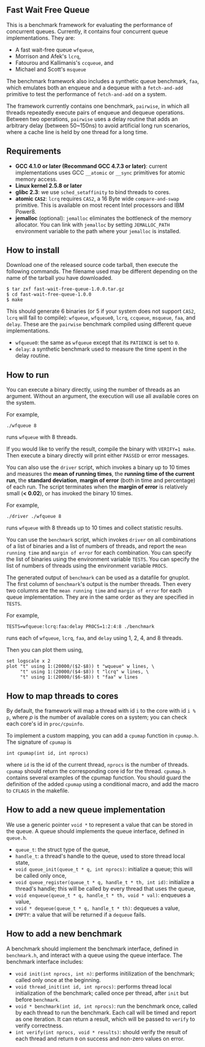 ## Fast Wait Free Queue

This is a benchmark framework for evaluating the performance of concurrent queues. Currently, it contains four concurrent queue implementations. They are:

- A fast wait-free queue `wfqueue`,
- Morrison and Afek's `lcrq`,
- Fatourou and Kallimanis's `ccqueue`, and
- Michael and Scott's `msqueue`

The benchmark framework also includes a synthetic queue benchmark, `faa`, which emulates both an enqueue and a dequeue with a `fetch-and-add` primitive to test the performance of `fetch-and-add` on a system.

The framework currently contains one benchmark, `pairwise`, in which all threads repeatedly execute pairs of enqueue and dequeue operations. Between two operations, `pairwise` uses a delay routine that adds an arbitrary delay (between 50~150ns) to avoid artificial long run scenarios, where a cache line is held by one thread for a long time.

## Requirements

- **GCC 4.1.0 or later (Recommand GCC 4.7.3 or later)**: current implementations uses GCC `__atomic` or `__sync` primitives for atomic memory access.
- **Linux kernel 2.5.8 or later**
- **glibc 2.3**: we use `sched_setaffinity` to bind threads to cores.
- **atomic `CAS2`**: `lcrq` requires `CAS2`, a 16 Byte wide `compare-and-swap` primitive. This is available on most recent Intel processors and IBM Power8.
- **jemalloc** (optional): `jemalloc` eliminates the bottleneck of the memory allocator. You can link with `jemalloc` by setting `JEMALLOC_PATH` environment variable to the path where your `jemalloc` is installed.
 
## How to install

Download one of the released source code tarball, then execute the following commands. The filename used may be different depending on the name of the tarball you have downloaded.
```
$ tar zxf fast-wait-free-queue-1.0.0.tar.gz
$ cd fast-wait-free-queue-1.0.0
$ make
```

This should generate 6 binaries (or 5 if your system does not support `CAS2`, `lcrq` will fail to compile): `wfqueue`, `wfqueue0`, `lcrq`, `ccqueue`, `msqueue`, `faa`, and `delay`. These are the `pairwise` benchmark compiled using different queue implementations.
- `wfqueue0`: the same as `wfqueue` except that its `PATIENCE` is set to `0`.
- `delay`: a synthetic benchmark used to measure the time spent in the delay routine.

## How to run

You can execute a binary directly, using the number of threads as an argument. Without an argument, the execution will use all available cores on the system. 

For example,
```
./wfqueue 8
```
runs `wfqueue` with 8 threads.

If you would like to verify the result, compile the binary with `VERIFY=1 make`. Then execute a binary directly will print either `PASSED` or error messages.

You can also use the `driver` script, which invokes a binary up to 10 times and measures the **mean of running times**, the **running time of the current run**, the **standard deviation**, **margin of error** (both in time and percentage) of each run.
The script terminates when the **margin of error** is relatively small (**< 0.02**), or has invoked the binary 10 times.

For example, 
```
./driver ./wfqueue 8
```
runs `wfqueue` with 8 threads up to 10 times and collect statistic results.

You can use the `benchmark` script, which invokes `driver` on all combinations of a list of binaries and a list of numbers of threads, and report the `mean running time` and `margin of error` for each combination. You can specify the list of binaries using the environment variable `TESTS`. You can specify the list of numbers of threads using the environment variable `PROCS`.

The generated output of `benchmark` can be used as a datafile for gnuplot. The first column of `benchmark`'s output is the number threads. Then every two columns are the `mean running time` and `margin of error` for each queue implementation. They are in the same order as they are specified in `TESTS`.

For example,
```
TESTS=wfqueue:lcrq:faa:delay PROCS=1:2:4:8 ./benchmark
```
runs each of `wfqueue`, `lcrq`, `faa`, and `delay` using 1, 2, 4, and 8 threads.

Then you can plot them using,
```
set logscale x 2
plot "t" using 1:(20000/($2-$8)) t "wqueue" w lines, \
     "t" using 1:(20000/($4-$8)) t "lcrq" w lines, \
     "t" using 1:(20000/($6-$8)) t "faa" w lines
```

## How to map threads to cores

By default, the framework will map a thread with id `i` to the core with id `i % p`, where *p* is the number of available cores on a system; you can check each core's id in `proc/cpuinfo`.

To implement a custom mapping, you can add a `cpumap` function in `cpumap.h`. The signature of `cpumap` is
```
int cpumap(int id, int nprocs)
```
where `id` is the id of the current thread, `nprocs` is the number of threads. `cpumap` should return the corresponding core id for the thread. `cpumap.h` contains several examples of the cpumap function. You should guard the definition of the added `cpumap` using a conditional macro, and add the macro to `CFLAGS` in the makefile.

## How to add a new queue implementation

We use a generic pointer `void *` to represent a value that can be stored in the queue.
A queue should implements the queue interface, defined in `queue.h`.

- `queue_t`: the struct type of the queue,
- `handle_t`: a thread's handle to the queue, used to store thread local state,
- `void queue_init(queue_t * q, int nprocs)`: initialize a queue; this will be called only once,
- `void queue_register(queue_t * q, handle_t * th, int id)`: initialize a thread's handle; this will be called by every thread that uses the queue,
- `void enqueue(queue_t * q, handle_t * th, void * val)`: enqueues a value,
- `void * dequeue(queue_t * q, handle_t * th)`: dequeues a value,
- `EMPTY`: a value that will be returned if a `dequeue` fails.

## How to add a new benchmark

A benchmark should implement the benchmark interface, defined in `benchmark.h`, and interact with a queue using the queue interface.
The benchmark interface includes:

- `void init(int nprocs, int n)`: performs initilization of the benchmark; called only once at the beginning.
- `void thread_init(int id, int nprocs)`: performs thread local initialization of the benchmark; called once per thread, after `init` but before `benchmark`.
- `void * benchmark(int id, int nprocs)`: run the benchmark once, called by each thread to run the benchmark. Each call will be timed and report as one iteration. It can return a result, which will be passed to `verify` to verify correctness.
- `int verify(int nprocs, void * results)`: should verify the result of each thread and return `0` on success and non-zero values on error.

